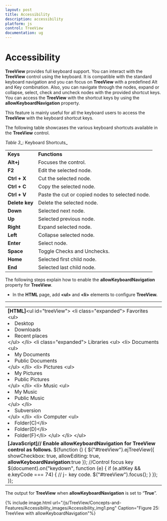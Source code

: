 ```yaml
---
layout: post
title: Accessibility
description: accessibility
platform: js
control: TreeView
documentation: ug
---
```


# Accessibility

**TreeView** provides full keyboard support. You can interact with the **TreeView** control using the keyboard. It is compatible with the standard keyboard navigation and you can focus on **TreeView** with a predefined Alt and Key combination. Also, you can navigate through the nodes, expand or collapse, select, check and uncheck nodes with the provided shortcut keys. You can access the **TreeView** with the shortcut keys by using the **allowKeyboardNavigation** property.

This feature is mainly useful for all the keyboard users to access the **TreeView** with the keyboard shortcut keys.

The following table showcases the various keyboard shortcuts available in the **TreeView** control. 

_Table_ _3__: Keyboard Shortcuts_

<table>
<tr>
<td>
<b>Keys </b></td><td>
<b>Functions</b></td></tr>
<tr>
<td>
<b>      Alt+j</b></td><td>
Focuses the control.</td></tr>
<tr>
<td>
<b>F2</b></td><td>
Edit the selected node. </td></tr>
<tr>
<td>
<b>Ctrl + X</b></td><td>
Cut the selected node.</td></tr>
<tr>
<td>
<b>Ctrl + C</b></td><td>
Copy the selected node.</td></tr>
<tr>
<td>
<b>Ctrl + V</b></td><td>
Paste the cut or copied nodes to selected node.</td></tr>
<tr>
<td>
<b>Delete key</b></td><td>
Delete the selected node.</td></tr>
<tr>
<td>
<b>Down</b></td><td>
Selected next node.</td></tr>
<tr>
<td>
<b>Up</b></td><td>
Selected previous node.</td></tr>
<tr>
<td>
<b>Right</b></td><td>
Expand selected node. </td></tr>
<tr>
<td>
<b>Left</b></td><td>
Collapse selected node.</td></tr>
<tr>
<td>
<b>Enter</b></td><td>
Select node.</td></tr>
<tr>
<td>
<b>Space</b></td><td>
Toggle Checks and Unchecks.</td></tr>
<tr>
<td>
<b>Home</b></td><td>
Selected first child node.</td></tr>
<tr>
<td>
<b>End</b></td><td>
Selected last child node.</td></tr>
</table>


The following steps explain how to enable the **allowKeyboardNavigation** property for **TreeView**.

* In the **HTML** page, add **&lt;ul&gt;** and **&lt;li&gt;** elements to configure **TreeView.**

****

<table>
<tr>
<td>
<b>[HTML]</b>&lt;ul id="treeView"&gt;        &lt;li class="expanded"&gt;            Favorites            &lt;ul&gt;                <li>Desktop</li>                <li>Downloads</li>                <li>Recent places</li>            &lt;/ul&gt;        &lt;/li&gt;        &lt;li class="expanded"&gt;            Libraries            &lt;ul&gt;                &lt;li&gt;                    Documents                    &lt;ul&gt;                        <li>My Documents</li>                        <li>Public Documents</li>                    &lt;/ul&gt;                &lt;/li&gt;                &lt;li&gt;                    Pictures                    &lt;ul&gt;                        <li>My Pictures</li>                        <li>Public Pictures</li>                    &lt;/ul&gt;                &lt;/li&gt;                &lt;li&gt;                    Music                    &lt;ul&gt;                        <li>My Music</li>                        <li>Public Music</li>                    &lt;/ul&gt;                &lt;/li&gt;                <li>Subversion</li>            &lt;/ul&gt;        &lt;/li&gt;        &lt;li&gt;            Computer            &lt;ul&gt;                <li>Folder(C)&lt;/li&gt;                <li>Folder(D)&lt;/li&gt;                <li>Folder(F)&lt;/li&gt;            &lt;/ul&gt;        &lt;/li&gt;    &lt;/ul&gt;</td></tr>
<tr>
<td>
            <b>[JavaScript]</b><b>// Enable allowKeyboardNavigation for TreeView control as follows.</b>     $(function () {        $("#treeView").ejTreeView({            showCheckbox: true,            allowEditing: true,            <b>allowKeyboardNavigation</b>:true        });        //Control focus key        $(document).on("keydown", function (e) {            if (e.altKey && e.keyCode === 74) {                // j- key code.                $("#treeView").focus();            }        });    });</td></tr>
</table>


The output for **TreeView** when **allowKeyboardNavigation** is set to “**True**”.



{% include image.html url="/js/TreeView/Concepts-and-Features/Accessibility_images/Accessibility_img1.png" Caption="Figure 25: TreeView with allowKeyboardNavigation"%}


